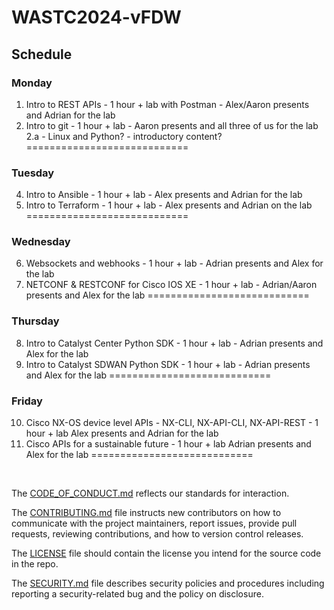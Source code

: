 # WASTC2024-vFDW



## Schedule

### Monday
1. Intro to REST APIs - 1 hour + lab with Postman - Alex/Aaron presents and Adrian for the lab
2. Intro to git - 1 hour + lab - Aaron presents and all three of us for the lab
2.a - Linux and Python? - introductory content?
============================

### Tuesday
4. Intro to Ansible - 1 hour + lab - Alex presents and Adrian for the lab
5. Intro to Terraform - 1 hour + lab - Alex presents and Adrian on the lab
============================

### Wednesday
6. Websockets and webhooks - 1 hour + lab - Adrian presents and Alex for the lab
7. NETCONF & RESTCONF for Cisco IOS XE - 1 hour + lab - Adrian/Aaron presents and Alex for the lab
============================

### Thursday
8. Intro to Catalyst Center Python SDK - 1 hour + lab - Adrian presents and Alex for the lab
9. Intro to Catalyst SDWAN Python SDK - 1 hour + lab - Adrian presents and Alex for the lab
============================

### Friday
10. Cisco NX-OS device level APIs - NX-CLI, NX-API-CLI, NX-API-REST - 1 hour + lab Alex presents and Adrian for the lab
11. Cisco APIs for a sustainable future - 1 hour + lab Adrian presents and Alex for the lab
============================

<br>


The [CODE_OF_CONDUCT.md](https://github.com/CiscoDevNet/WASTC2024-vFDW/blob/main/CODE_OF_CONDUCT.md) reflects our standards for interaction. 

The [CONTRIBUTING.md](https://github.com/CiscoDevNet/WASTC2024-vFDW/blob/main/CONTRIBUTING.md) file instructs new contributors on how to communicate with the project maintainers, report issues, provide pull requests, reviewing contributions, and how to version control releases.

The [LICENSE](https://github.com/CiscoDevNet/WASTC2024-vFDW/blob/main/LICENSE) file should contain the license you intend for the source code in the repo. 

The [SECURITY.md](https://github.com/CiscoDevNet/WASTC2024-vFDW/blob/main/SECURITY.md) file describes security policies and procedures including reporting a security-related bug and the policy on disclosure. 
